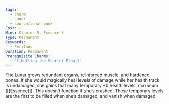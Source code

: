 ```yaml
---
tags:
  - charm
  - Lunar
  - source/lunar-book
Cost: —
Mins: Stamina 5, Essence 3
Type: Permanent
Keywords:
  - Perilous
Duration: Permanent
Prerequisite Charms:
  - "[[Halting the Scarlet Flow]]"
---
```

The Lunar grows redundant organs, reinforced muscle, and hardened bones. If she would magically heal levels of damage while her health track is undamaged, she gains that many temporary −0 health levels, maximum ([[Essence]]). This doesn’t function if she’s crashed. These temporary levels are the first to be filled when she’s damaged, and vanish when damaged.
